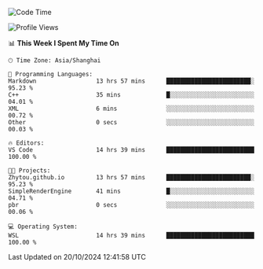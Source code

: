 <!--START_SECTION:waka-->
![Code Time](http://img.shields.io/badge/Code%20Time-2%2C057%20hrs%2020%20mins-blue)

![Profile Views](http://img.shields.io/badge/Profile%20Views-0-blue)

📊 **This Week I Spent My Time On** 

```text
🕑︎ Time Zone: Asia/Shanghai

💬 Programming Languages: 
Markdown                 13 hrs 57 mins      ████████████████████████░   95.23 % 
C++                      35 mins             █░░░░░░░░░░░░░░░░░░░░░░░░   04.01 % 
XML                      6 mins              ░░░░░░░░░░░░░░░░░░░░░░░░░   00.72 % 
Other                    0 secs              ░░░░░░░░░░░░░░░░░░░░░░░░░   00.03 % 

🔥 Editors: 
VS Code                  14 hrs 39 mins      █████████████████████████   100.00 % 

🐱‍💻 Projects: 
Zhytou.github.io         13 hrs 57 mins      ████████████████████████░   95.23 % 
SimpleRenderEngine       41 mins             █░░░░░░░░░░░░░░░░░░░░░░░░   04.71 % 
pbr                      0 secs              ░░░░░░░░░░░░░░░░░░░░░░░░░   00.06 % 

💻 Operating System: 
WSL                      14 hrs 39 mins      █████████████████████████   100.00 % 
```


 Last Updated on 20/10/2024 12:41:58 UTC
<!--END_SECTION:waka-->